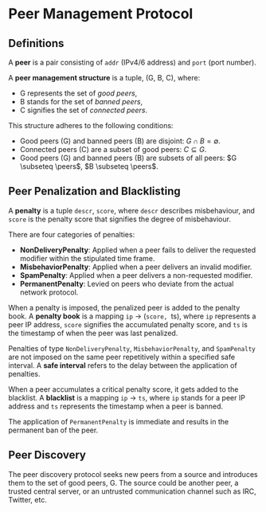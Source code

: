$$
\newcommand{\peers}{\mathcal{P}}
$$
# Peer Management Protocol

## Definitions

A **peer** is a pair consisting of `addr` (IPv4/6 address) and `port` (port number).

A **peer management structure** is a tuple, (G, B, C), where:  

- G represents the set of *good peers*,
- B stands for the set of *banned peers*,
- C signifies the set of *connected peers*.

This structure adheres to the following conditions:

- Good peers (G) and banned peers (B) are disjoint: $G \cap B = \emptyset$.
- Connected peers (C) are a subset of good peers: $C \subseteq G$.
- Good peers (G) and banned peers (B) are subsets of all peers: $G \subseteq \peers$, $B \subseteq \peers$.

## Peer Penalization and Blacklisting

A **penalty** is a tuple `descr`, `score`, where `descr` describes misbehaviour, and `score` is the penalty score that signifies the degree of misbehaviour.

There are four categories of penalties:

* **NonDeliveryPenalty**: Applied when a peer fails to deliver the requested modifier within the stipulated time frame.
* **MisbehaviorPenalty**: Applied when a peer delivers an invalid modifier.
* **SpamPenalty**: Applied when a peer delivers a non-requested modifier.
* **PermanentPenalty**: Levied on peers who deviate from the actual network protocol.

When a penalty is imposed, the penalized peer is added to the penalty book. A **penalty book** is a mapping `ip` -> (`score, `ts), where `ip` represents a peer IP address, `score` signifies the accumulated penalty score, and `ts` is the timestamp of when the peer was last penalized.

Penalties of type `NonDeliveryPenalty`, `MisbehaviorPenalty`, and `SpamPenalty` are not imposed on the same peer repetitively within a specified safe interval. A **safe interval** refers to the delay between the application of penalties.

When a peer accumulates a critical penalty score, it gets added to the blacklist. A **blacklist** is a mapping `ip` -> `ts`, where `ip` stands for a peer IP address and `ts` represents the timestamp when a peer is banned.

The application of `PermanentPenalty` is immediate and results in the permanent ban of the peer.

## Peer Discovery

The peer discovery protocol seeks new peers from a source and introduces them to the set of good peers, G. The source could be another peer, a trusted central server, or an untrusted communication channel such as IRC, Twitter, etc.